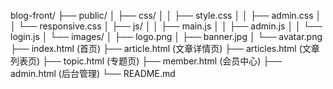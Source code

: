 blog-front/
├── public/
│   ├── css/
│   │   ├── style.css
│   │   ├── admin.css
│   │   └── responsive.css
│   ├── js/
│   │   ├── main.js
│   │   ├── admin.js
│   │   └── login.js
│   └── images/
│       ├── logo.png
│       ├── banner.jpg
│       └── avatar.png
├── index.html (首页)
├── article.html (文章详情页)
├── articles.html (文章列表页)
├── topic.html (专题页)
├── member.html (会员中心)
├── admin.html (后台管理)
└── README.md